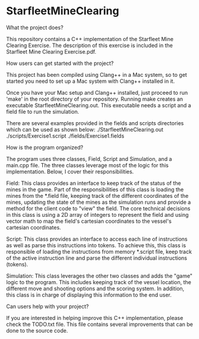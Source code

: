 # StarfleetMineClearing

What the project does?

This repository contains a C++ implementation of the Starfleet Mine Clearing Exercise. The description of this exercise is included in the Starfleet Mine Clearing Exercise.pdf.

How users can get started with the project?

This project has been compiled using Clang++ in a Mac system, so to get started you need to set up a Mac system with Clang++ installed in it.

Once you have your Mac setup and Clang++ installed, just proceed to run 'make' in the root directory of your repository. Running make creates an executable StarfleetMineClearing.out. This executable needs a script and a field file to run the simulation.

There are several examples provided in the fields and scripts directories which can be used as shown below:
./StarfleetMineClearing.out ./scripts/Exercise1.script ./fields/Exercise1.fields

How is the program organized?

The program uses three classes, Field, Script and Simulation, and a main.cpp file. The three classes leverage most of the logic for this implementation. Below, I cover their responsibilities.

Field:
This class provides an interface to keep track of the status of the mines in the game. Part of the responsibilities of this class is loading the mines from the \*.field file, keeping track of the different coordinates of the mines, updating the state of the mines as the simulation runs and provide a method for the client code to "view" the field. The core technical decisions in this class is using a 2D array of integers to represent the field and using vector math to map the field's cartesian coordinates to the vessel's cartesian coordinates. 

Script:
This class provides an interface to access each line of instructions as well as parse this instructions into tokens. To achieve this, this class is responsible of loading the instructions from memory \*.script file, keep track of the active instruction line and parse the different individual instructions (tokens).

Simulation:
This class leverages the other two classes and adds the "game" logic to the program. This includes keeping track of the vessel location, the different move and shooting options and the scoring system. In addition, this class is in charge of displaying this information to the end user.

Can users help with your project?

If you are interested in helping improve this C++ implementation, please check the TODO.txt file. This file contains several improvements that can be done to the source code.

